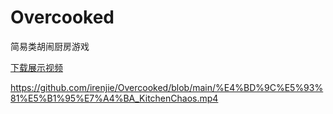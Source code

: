 # Overcooked
简易类胡闹厨房游戏

[下载展示视频](http://mtw.so/6fzWYS, "展示视频")


https://github.com/irenjie/Overcooked/blob/main/%E4%BD%9C%E5%93%81%E5%B1%95%E7%A4%BA_KitchenChaos.mp4
